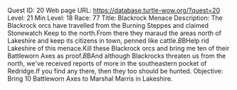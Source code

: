 Quest ID: 20
Web page URL: https://database.turtle-wow.org/?quest=20
Level: 21
Min Level: 18
Race: 77
Title: Blackrock Menace
Description: The Blackrock orcs have travelled from the Burning Steppes and claimed Stonewatch Keep to the north.From there they maraud the areas north of Lakeshire and keep its citizens in town, penned like cattle.$B$BHelp rid Lakeshire of this menace.Kill these Blackrock orcs and bring me ten of their Battleworn Axes as proof.$B$BAnd although Blackrocks threaten us from the north, we've received reports of more in the southeastern pocket of Redridge.If you find any there, then they too should be hunted.
Objective: Bring 10 Battleworn Axes to Marshal Marris in Lakeshire.
